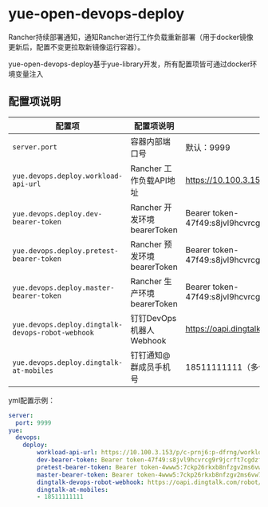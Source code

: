 # yue-open-devops-deploy
Rancher持续部署通知，通知Rancher进行工作负载重新部署（用于docker镜像更新后，配置不变更拉取新镜像运行容器）。

yue-open-devops-deploy基于yue-library开发，所有配置项皆可通过docker环境变量注入

## 配置项说明
|配置项												|配置项说明						|示例配置																	|
|--													|--								|--																			|
|`server.port`										|容器内部端口号					|默认：9999																	|
|`yue.devops.deploy.workload-api-url`				|Rancher 工作负载API地址		|https://10.100.3.153/p/c-prnj6:p-dfrng/workloads							|
|`yue.devops.deploy.dev-bearer-token`				|Rancher 开发环境 bearerToken	|Bearer token-47f49:s8jvl9hcvrcg9r9jcrft7cgdzf2qrngfm4s9sf6xs75qtx7zhhb5xg	|
|`yue.devops.deploy.pretest-bearer-token`			|Rancher 预发环境 bearerToken	|Bearer token-47f49:s8jvl9hcvrcg9r9jcrft7cgdzf2qrngfm4s9sf6xs75qtx7zhhb5xg	|
|`yue.devops.deploy.master-bearer-token`			|Rancher 生产环境 bearerToken	|Bearer token-47f49:s8jvl9hcvrcg9r9jcrft7cgdzf2qrngfm4s9sf6xs75qtx7zhhb5xg	|
|`yue.devops.deploy.dingtalk-devops-robot-webhook`	|钉钉DevOps机器人Webhook		|https://oapi.dingtalk.com/robot/send?access_token=**						|
|`yue.devops.deploy.dingtalk-at-mobiles`			|钉钉通知@群成员手机号			|18511111111（多个`,`分割）													|

yml配置示例：
```yml
server:
  port: 9999
yue:
  devops:
    deploy:
        workload-api-url: https://10.100.3.153/p/c-prnj6:p-dfrng/workloads
        dev-bearer-token: Bearer token-47f49:s8jvl9hcvrcg9r9jcrft7cgdzf2qrngfm4s9sf6xs75qtx7zhhb5xg
        pretest-bearer-token: Bearer token-4www5:7ckp26rkxb8nfzgv2ms6vw7zzb4tlfgtxknpksj7bfkm6pgtqd77l2
        master-bearer-token: Bearer token-4www5:7ckp26rkxb8nfzgv2ms6vw7zzb4tlfgtxknpksj7bfkm6pgtqd77l2
        dingtalk-devops-robot-webhook: https://oapi.dingtalk.com/robot/send?access_token=**
        dingtalk-at-mobiles:
        - 18511111111
```